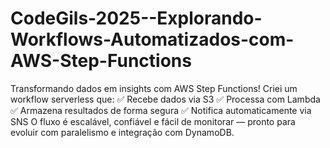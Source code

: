 # CodeGils-2025--Explorando-Workflows-Automatizados-com-AWS-Step-Functions

 Transformando dados em insights com AWS Step Functions! Criei um workflow serverless que: 
 ✅ Recebe dados via S3 
 ✅ Processa com Lambda 
 ✅ Armazena resultados de forma segura 
 ✅ Notifica automaticamente via SNS  O fluxo é escalável, confiável e fácil de monitorar — pronto para evoluir com paralelismo e integração com DynamoDB.
